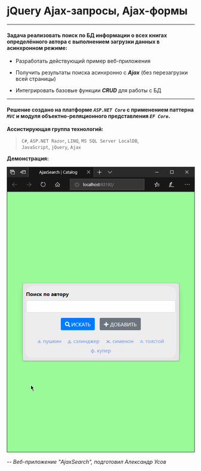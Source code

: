 ﻿# jQuery **Ajax-запросы**, **Ajax-формы**

________________________________________________________________

#### Задача реализовать поиск по БД информации о всех книгах определённого автора с выполнением загрузки данных в асинхронном режиме:

 - Разработать действующий пример веб-приложения

 - Получить результаты поиска асинхронно с ***Ajax*** (без перезагрузки всей страницы)

 - Интегрировать базовые функции ***CRUD*** для работы с БД

________________________________________________________________

#### Решение создано на платформе *```ASP.NET Core```* с применением паттерна *```MVC```* и модуля объектно-реляционного представления *```EF Core```*.

**Ассистирующая группа технологий:**  
> ```C#```, ```ASP.NET Razor```, ```LINQ```, ```MS SQL Server LocalDB```,  
> ```JavaScript```, ```jQuery```, ```Ajax```


**Демонстрация:**

![demo](demo.gif)

--
*Веб-приложение "AjaxSearch", подготовил Александр Усов*
